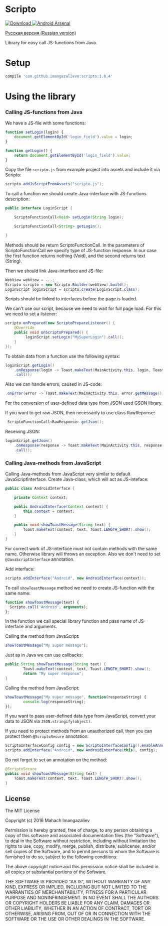 # Scripto
[ ![Download](https://api.bintray.com/packages/imangazaliev/maven/scripto/images/download.svg) ](https://bintray.com/imangazaliev/maven/scripto/_latestVersion)
[![Android Arsenal](https://img.shields.io/badge/Android%20Arsenal-Scripto-brightgreen.svg?style=flat)](http://android-arsenal.com/details/1/3983)

[Русская версия (Russian version)](README-RU.md)

Library for easy call JS-functions from Java.

# Setup

```gradle
compile 'com.github.imangazalievm:scripto:1.0.4'
```

# Using the library

### Calling JS-functions from Java

We have a JS-file with some functions:

```javascript
function setLogin(login) {
    document.getElementById('login_field').value = login;
}

function getLogin() {
    return document.getElementById('login_field').value;
}
```

Copy the file ```scripto.js``` from example project into assets and include it via Scripto:

```java
scripto.addJsScriptFromAssets("scripto.js");
```

To call a function we should create Java-interface with JS-functions description:

```java
public interface LoginScript {

    ScriptoFunctionCall<Void> setLogin(String login);

    ScriptoFunctionCall<String> getLogin();

}
```

Methods should be return ScriptoFunctionCall. In the parameters of ScriptoFunctionCall we specify type of JS-function response. In our case the first function returns nothing (Void), and the second returns text (String).

Then we should link Java-interface and JS-file:
```java
WebView webView = ...;
Scripto scripto = new Scripto.Builder(webView).build();
LoginScript loginScript = scripto.create(LoginScript.class);
```
Scripts should be linked to interfaces before the page is loaded.

We can't use our script, because we need to wait for full page load. For this we need to set a listener:

```java
scripto.onPrepared(new ScriptoPrepareListener() {
    @Override
    public void onScriptoPrepared() {
         loginScript.setLogin("MySuperLogin").call();
    }
});
```

To obtain data from a function use the following syntax:

```java
loginScript.getLogin()
    .onResponse(login -> Toast.makeText(MainActivity.this, login, Toast.LENGTH_LONG).show())
    .call();
```

Also we can handle errors, caused in JS-code:

```java
.onError(error -> Toast.makeText(MainActivity.this, error.getMessage(), Toast.LENGTH_SHORT).show())
```

For the conversion of user-defined data type from JSON used GSON library.

If you want to get raw JSON, then necessarily to use class RawReponse:

```java
 ScriptoFunctionCall<RawResponse> getJson();
```

Receiving JSON:

```java
loginScript.getJson()
    .onResponse(response -> Toast.makeText(MainActivity.this, response.getResponse(), Toast.LENGTH_LONG).show())
    .call();
```

### Calling Java-methods from JavaScript

Calling Java-methods from JavaScript very similar to default JavaScriptInterface. Create Java-class, which will act as JS-inteface:

```java
public class AndroidInterface {

    private Context context;

    public AndroidInterface(Context context) {
        this.context = context;
    }

    public void showToastMessage(String text) {
        Toast.makeText(context, text, Toast.LENGTH_SHORT).show();
    }
}
```
For correct work of JS-interface must not contain methods with the same name. Otherwisе library will throws an exception. Also we don't need to set ```@JavaScriptInterface``` annotation.

Add interface:

```java
scripto.addInterface("Android", new AndroidInterface(context));
```

To call ```showToastMessage``` method we need to create JS-function with the same name:

```javascript
function showToastMessage(text) {
  Scripto.call('Android', arguments);
};
```

In the function we call special library function  and pass name of JS-interface  and arguments.

Calling the method from JavaScript:

```javascript
showToastMessage("My super message");
```

Just as in Java we can use callbacks:
```java
public String showToastMessage(String text) {
        Toast.makeText(context, text, Toast.LENGTH_SHORT).show();
        return "My super response";
}
```

Calling the method from JavaScript:

```javascript
showToastMessage("My super message", function(responseString) {
        console.log(responseString);
});
```

If you want to pass  user-defined data type from JavaScript, convert your data to JSON via ```JSON.stringify(object)```.

If you need to protect methods from an unauthorized call, then you can protect them  ```@ScriptoSecure``` annotation:

```java
ScriptoInterfaceConfig config = new ScriptoInterfaceConfig().enableAnnotationProtection(true);
scripto.addInterface("Android", new AndroidInterface(this), config);
```


Do not forget to set an annotation on the method:

```java
@ScriptoSecure
public void showToastMessage(String text) {
    Toast.makeText(context, text, Toast.LENGTH_SHORT).show();
}
```

## License

The MIT License

Copyright (c) 2016 Mahach Imangazaliev 

Permission is hereby granted, free of charge, to any person obtaining a copy of this software and associated documentation files (the "Software"), to deal in the Software without restriction, including without limitation the rights to use, copy, modify, merge, publish, distribute, sublicense, and/or sell copies of the Software, and to permit persons to whom the Software is furnished to do so, subject to the following conditions:

The above copyright notice and this permission notice shall be included in all copies or substantial portions of the Software.

THE SOFTWARE IS PROVIDED "AS IS", WITHOUT WARRANTY OF ANY KIND, EXPRESS OR IMPLIED, INCLUDING BUT NOT LIMITED TO THE WARRANTIES OF MERCHANTABILITY, FITNESS FOR A PARTICULAR PURPOSE AND NONINFRINGEMENT. IN NO EVENT SHALL THE AUTHORS OR COPYRIGHT HOLDERS BE LIABLE FOR ANY CLAIM, DAMAGES OR OTHER LIABILITY, WHETHER IN AN ACTION OF CONTRACT, TORT OR OTHERWISE, ARISING FROM, OUT OF OR IN CONNECTION WITH THE SOFTWARE OR THE USE OR OTHER DEALINGS IN THE SOFTWARE.
